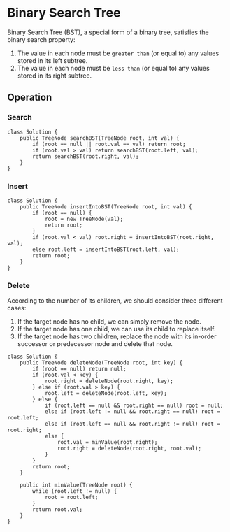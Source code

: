 # Binary Search Tree
Binary Search Tree (BST), a special form of a binary tree, satisfies the binary search property:  
1. The value in each node must be `greater than` (or equal to) any values stored in its left subtree.  
2. The value in each node must be `less than` (or equal to) any values stored in its right subtree.  
## Operation
### Search
```
class Solution {
    public TreeNode searchBST(TreeNode root, int val) {
        if (root == null || root.val == val) return root;
        if (root.val > val) return searchBST(root.left, val);
        return searchBST(root.right, val);
    }
}
```
### Insert
```
class Solution {
    public TreeNode insertIntoBST(TreeNode root, int val) {
        if (root == null) {
            root = new TreeNode(val);
            return root;
        }
        if (root.val < val) root.right = insertIntoBST(root.right, val);
        else root.left = insertIntoBST(root.left, val);
        return root;
    }
}
```
### Delete
According to the number of its children, we should consider three different cases:  
1. If the target node has no child, we can simply remove the node.
2. If the target node has one child, we can use its child to replace itself.
3. If the target node has two children, replace the node with its in-order successor or predecessor node and delete that node.
```
class Solution {
    public TreeNode deleteNode(TreeNode root, int key) {
        if (root == null) return null;
        if (root.val < key) {
            root.right = deleteNode(root.right, key);
        } else if (root.val > key) {
            root.left = deleteNode(root.left, key);
        } else {
            if (root.left == null && root.right == null) root = null;
            else if (root.left != null && root.right == null) root = root.left;
            else if (root.left == null && root.right != null) root = root.right;
            else {
                root.val = minValue(root.right);
                root.right = deleteNode(root.right, root.val);
            }
        }
        return root;
    }
    
    public int minValue(TreeNode root) {
        while (root.left != null) {
            root = root.left;
        }
        return root.val;
    }
}
```
